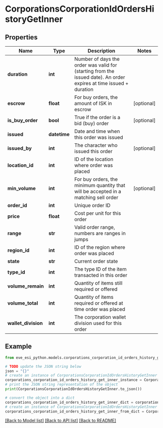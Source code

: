 # CorporationsCorporationIdOrdersHistoryGetInner


## Properties

Name | Type | Description | Notes
------------ | ------------- | ------------- | -------------
**duration** | **int** | Number of days the order was valid for (starting from the issued date). An order expires at time issued + duration | 
**escrow** | **float** | For buy orders, the amount of ISK in escrow | [optional] 
**is_buy_order** | **bool** | True if the order is a bid (buy) order | [optional] 
**issued** | **datetime** | Date and time when this order was issued | 
**issued_by** | **int** | The character who issued this order | [optional] 
**location_id** | **int** | ID of the location where order was placed | 
**min_volume** | **int** | For buy orders, the minimum quantity that will be accepted in a matching sell order | [optional] 
**order_id** | **int** | Unique order ID | 
**price** | **float** | Cost per unit for this order | 
**range** | **str** | Valid order range, numbers are ranges in jumps | 
**region_id** | **int** | ID of the region where order was placed | 
**state** | **str** | Current order state | 
**type_id** | **int** | The type ID of the item transacted in this order | 
**volume_remain** | **int** | Quantity of items still required or offered | 
**volume_total** | **int** | Quantity of items required or offered at time order was placed | 
**wallet_division** | **int** | The corporation wallet division used for this order | 

## Example

```python
from eve_esi_python.models.corporations_corporation_id_orders_history_get_inner import CorporationsCorporationIdOrdersHistoryGetInner

# TODO update the JSON string below
json = "{}"
# create an instance of CorporationsCorporationIdOrdersHistoryGetInner from a JSON string
corporations_corporation_id_orders_history_get_inner_instance = CorporationsCorporationIdOrdersHistoryGetInner.from_json(json)
# print the JSON string representation of the object
print(CorporationsCorporationIdOrdersHistoryGetInner.to_json())

# convert the object into a dict
corporations_corporation_id_orders_history_get_inner_dict = corporations_corporation_id_orders_history_get_inner_instance.to_dict()
# create an instance of CorporationsCorporationIdOrdersHistoryGetInner from a dict
corporations_corporation_id_orders_history_get_inner_from_dict = CorporationsCorporationIdOrdersHistoryGetInner.from_dict(corporations_corporation_id_orders_history_get_inner_dict)
```
[[Back to Model list]](../README.md#documentation-for-models) [[Back to API list]](../README.md#documentation-for-api-endpoints) [[Back to README]](../README.md)


